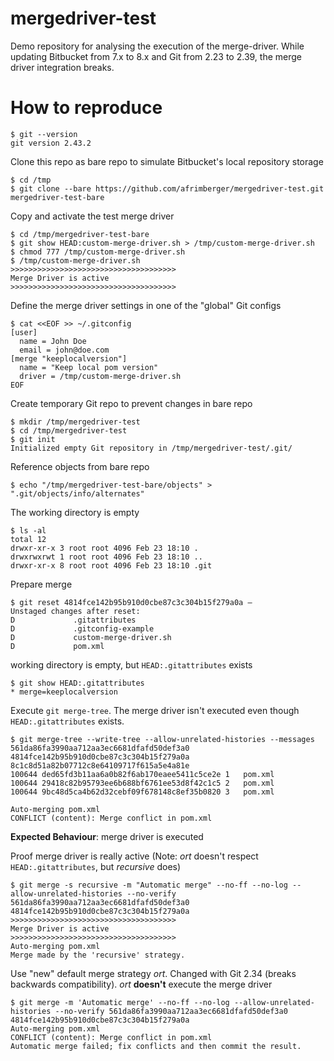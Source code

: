 # mergedriver-test

Demo repository for analysing the execution of the merge-driver.
While updating Bitbucket from 7.x to 8.x and Git from 2.23 to 2.39, the merge driver
integration breaks.

# How to reproduce

```shell
$ git --version
git version 2.43.2
```

Clone this repo as bare repo to simulate Bitbucket's local repository storage 

```shell
$ cd /tmp
$ git clone --bare https://github.com/afrimberger/mergedriver-test.git mergedriver-test-bare
```

Copy and activate the test merge driver
```shell
$ cd /tmp/mergedriver-test-bare
$ git show HEAD:custom-merge-driver.sh > /tmp/custom-merge-driver.sh
$ chmod 777 /tmp/custom-merge-driver.sh
$ /tmp/custom-merge-driver.sh
>>>>>>>>>>>>>>>>>>>>>>>>>>>>>>>>>>>>>
Merge Driver is active
>>>>>>>>>>>>>>>>>>>>>>>>>>>>>>>>>>>>>
```

Define the merge driver settings in one of the "global" Git configs
```shell
$ cat <<EOF >> ~/.gitconfig
[user]
  name = John Doe
  email = john@doe.com
[merge "keeplocalversion"]
  name = "Keep local pom version"
  driver = /tmp/custom-merge-driver.sh
EOF
```

Create temporary Git repo to prevent changes in bare repo

```shell
$ mkdir /tmp/mergedriver-test
$ cd /tmp/mergedriver-test
$ git init
Initialized empty Git repository in /tmp/mergedriver-test/.git/
```

Reference objects from bare repo
```shell
$ echo "/tmp/mergedriver-test-bare/objects" > ".git/objects/info/alternates"
```

The working directory is empty
```shell
$ ls -al
total 12
drwxr-xr-x 3 root root 4096 Feb 23 18:10 .
drwxrwxrwt 1 root root 4096 Feb 23 18:10 ..
drwxr-xr-x 8 root root 4096 Feb 23 18:10 .git
```

Prepare merge

```shell
$ git reset 4814fce142b95b910d0cbe87c3c304b15f279a0a –
Unstaged changes after reset:
D             .gitattributes
D             .gitconfig-example
D             custom-merge-driver.sh
D             pom.xml
```


working directory is empty, but `HEAD:.gitattributes` exists
```shell
$ git show HEAD:.gitattributes
* merge=keeplocalversion
```

Execute `git merge-tree`. The merge driver isn't executed even though `HEAD:.gitattributes` exists.
```shell
$ git merge-tree --write-tree --allow-unrelated-histories --messages 561da86fa3990aa712aa3ec6681dfafd50def3a0 4814fce142b95b910d0cbe87c3c304b15f279a0a
8c1c8d51a82b07712c8e64109717f615a5e4a81e
100644 ded65fd3b11aa6a0b82f6ab170eaee5411c5ce2e 1	pom.xml
100644 29418c82b95793ee6b688bf6761ee53d8f42c1c5 2	pom.xml
100644 9bc48d5ca4b62d32cebf09f678148c8ef35b0820 3	pom.xml

Auto-merging pom.xml
CONFLICT (content): Merge conflict in pom.xml
```

**Expected Behaviour**: merge driver is executed

Proof merge driver is really active (Note: _ort_ doesn't respect `HEAD:.gitattributes`, but _recursive_ does)

```shell
$ git merge -s recursive -m "Automatic merge" --no-ff --no-log --allow-unrelated-histories --no-verify 561da86fa3990aa712aa3ec6681dfafd50def3a0 4814fce142b95b910d0cbe87c3c304b15f279a0a
>>>>>>>>>>>>>>>>>>>>>>>>>>>>>>>>>>>>>
Merge Driver is active
>>>>>>>>>>>>>>>>>>>>>>>>>>>>>>>>>>>>>
Auto-merging pom.xml
Merge made by the 'recursive' strategy.
```

Use "new" default merge strategy _ort_. Changed with Git 2.34 (breaks backwards compatibility).
_ort_ **doesn't** execute the merge driver

```shell
$ git merge -m 'Automatic merge' --no-ff --no-log --allow-unrelated-histories --no-verify 561da86fa3990aa712aa3ec6681dfafd50def3a0 4814fce142b95b910d0cbe87c3c304b15f279a0a
Auto-merging pom.xml
CONFLICT (content): Merge conflict in pom.xml
Automatic merge failed; fix conflicts and then commit the result.
```
